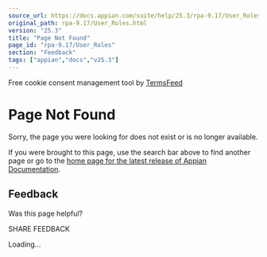 ```yaml
---
source_url: https://docs.appian.com/suite/help/25.3/rpa-9.17/User_Roles.html
original_path: rpa-9.17/User_Roles.html
version: "25.3"
title: "Page Not Found"
page_id: "rpa-9.17/User_Roles"
section: "Feedback"
tags: ["appian","docs","v25.3"]
---
```



Free cookie consent management tool by [TermsFeed](https://www.termsfeed.com/)

# Page Not Found

Sorry, the page you were looking for does not exist or is no longer available.

If you were brought to this page, use the search bar above to find another page or go to the [home page for the latest release of Appian Documentation](https://docs.appian.com/suite/help/latest/).

## Feedback

Was this page helpful?

SHARE FEEDBACK

Loading...